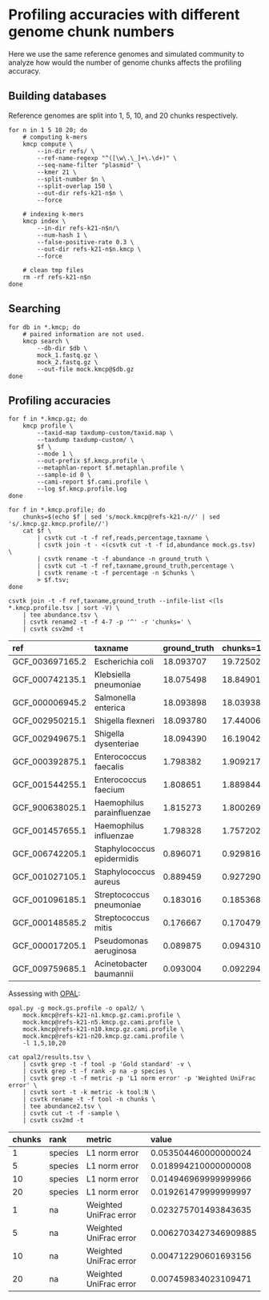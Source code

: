 # Profiling accuracies with different genome chunk numbers

Here we use the same reference genomes and simulated community to analyze
how would the number of genome chunks affects the profiling accuracy.

## Building databases

Reference genomes are split into 1, 5, 10, and 20 chunks respectively.

    for n in 1 5 10 20; do
        # computing k-mers
        kmcp compute \
            --in-dir refs/ \
            --ref-name-regexp "^([\w\.\_]+\.\d+)" \
            --seq-name-filter "plasmid" \
            --kmer 21 \
            --split-number $n \
            --split-overlap 150 \
            --out-dir refs-k21-n$n \
            --force

        # indexing k-mers
        kmcp index \
            --in-dir refs-k21-n$n/\
            --num-hash 1 \
            --false-positive-rate 0.3 \
            --out-dir refs-k21-n$n.kmcp \
            --force
        
        # clean tmp files
        rm -rf refs-k21-n$n
    done

## Searching

    for db in *.kmcp; do
        # paired information are not used.
        kmcp search \
            --db-dir $db \
            mock_1.fastq.gz \
            mock_2.fastq.gz \
            --out-file mock.kmcp@$db.gz
    done

## Profiling accuracies

    for f in *.kmcp.gz; do
        kmcp profile \
            --taxid-map taxdump-custom/taxid.map \
            --taxdump taxdump-custom/ \
            $f \
            --mode 1 \
            --out-prefix $f.kmcp.profile \
            --metaphlan-report $f.metaphlan.profile \
            --sample-id 0 \
            --cami-report $f.cami.profile \
            --log $f.kmcp.profile.log
    done

    for f in *.kmcp.profile; do
        chunks=$(echo $f | sed 's/mock.kmcp@refs-k21-n//' | sed 's/.kmcp.gz.kmcp.profile//')
        cat $f \
            | csvtk cut -t -f ref,reads,percentage,taxname \
            | csvtk join -t - <(csvtk cut -t -f id,abundance mock.gs.tsv) \
            | csvtk rename -t -f abundance -n ground_truth \
            | csvtk cut -t -f ref,taxname,ground_truth,percentage \
            | csvtk rename -t -f percentage -n $chunks \
            > $f.tsv;
    done
    
    csvtk join -t -f ref,taxname,ground_truth --infile-list <(ls *.kmcp.profile.tsv | sort -V) \
        | tee abundance.tsv \
        | csvtk rename2 -t -f 4-7 -p '^' -r 'chunks=' \
        | csvtk csv2md -t
    
|ref            |taxname                   |ground_truth|chunks=1 |chunks=5 |chunks=10|chunks=20|
|:--------------|:-------------------------|:-----------|:--------|:--------|:--------|:--------|
|GCF_003697165.2|Escherichia coli          |18.093707   |19.725027|18.873090|18.663804|17.478403|
|GCF_000742135.1|Klebsiella pneumoniae     |18.075498   |18.849011|17.769042|17.738253|17.879812|
|GCF_000006945.2|Salmonella enterica       |18.093898   |18.039382|18.188425|18.143627|18.078030|
|GCF_002950215.1|Shigella flexneri         |18.093780   |17.440064|17.466549|17.728060|18.495286|
|GCF_002949675.1|Shigella dysenteriae      |18.094390   |16.190428|18.135503|18.201855|18.597809|
|GCF_000392875.1|Enterococcus faecalis     |1.798382    |1.909217 |1.805773 |1.800250 |1.708806 |
|GCF_001544255.1|Enterococcus faecium      |1.808651    |1.889844 |1.812982 |1.795723 |1.840437 |
|GCF_900638025.1|Haemophilus parainfluenzae|1.815273    |1.800269 |1.816523 |1.809292 |1.812660 |
|GCF_001457655.1|Haemophilus influenzae    |1.798328    |1.757202 |1.791787 |1.787560 |1.772003 |
|GCF_006742205.1|Staphylococcus epidermidis|0.896071    |0.929816 |0.908313 |0.906778 |0.913170 |
|GCF_001027105.1|Staphylococcus aureus     |0.889459    |0.927290 |0.887062 |0.881014 |0.879919 |
|GCF_001096185.1|Streptococcus pneumoniae  |0.183016    |0.185368 |0.176324 |0.177453 |0.175524 |
|GCF_000148585.2|Streptococcus mitis       |0.176667    |0.170479 |0.181657 |0.178996 |0.182886 |
|GCF_000017205.1|Pseudomonas aeruginosa    |0.089875    |0.094310 |0.089483 |0.089177 |0.089206 |
|GCF_009759685.1|Acinetobacter baumannii   |0.093004    |0.092294 |0.097489 |0.098158 |0.096050 |

Assessing with [OPAL](https://github.com/CAMI-challenge/OPAL):

    opal.py -g mock.gs.profile -o opal2/ \
        mock.kmcp@refs-k21-n1.kmcp.gz.cami.profile \
        mock.kmcp@refs-k21-n5.kmcp.gz.cami.profile \
        mock.kmcp@refs-k21-n10.kmcp.gz.cami.profile \
        mock.kmcp@refs-k21-n20.kmcp.gz.cami.profile \
        -l 1,5,10,20 
        
    cat opal2/results.tsv \
        | csvtk grep -t -f tool -p 'Gold standard' -v \
        | csvtk grep -t -f rank -p na -p species \
        | csvtk grep -t -f metric -p 'L1 norm error' -p 'Weighted UniFrac error' \
        | csvtk sort -t -k metric -k tool:N \
        | csvtk rename -t -f tool -n chunks \
        | tee abundance2.tsv \
        | csvtk cut -t -f -sample \
        | csvtk csv2md -t

|chunks|rank   |metric                |value                |
|:-----|:------|:---------------------|:--------------------|
|1     |species|L1 norm error         |0.053504460000000024 |
|5     |species|L1 norm error         |0.018994210000000008 |
|10    |species|L1 norm error         |0.014946969999999966 |
|20    |species|L1 norm error         |0.019261479999999997 |
|1     |na     |Weighted UniFrac error|0.023275701493843635 |
|5     |na     |Weighted UniFrac error|0.0062703427346909885|
|10    |na     |Weighted UniFrac error|0.004712290601693156 |
|20    |na     |Weighted UniFrac error|0.007459834023109471 |
